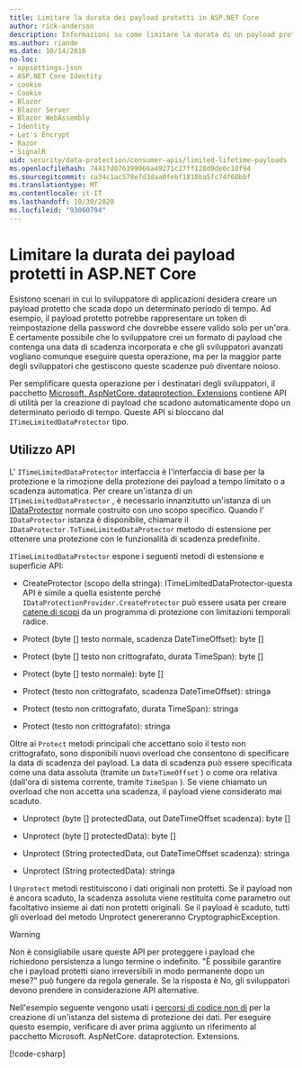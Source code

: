 ```yaml
---
title: Limitare la durata dei payload protetti in ASP.NET Core
author: rick-anderson
description: Informazioni su come limitare la durata di un payload protetto usando le API di protezione dei dati ASP.NET Core.
ms.author: riande
ms.date: 10/14/2016
no-loc:
- appsettings.json
- ASP.NET Core Identity
- cookie
- Cookie
- Blazor
- Blazor Server
- Blazor WebAssembly
- Identity
- Let's Encrypt
- Razor
- SignalR
uid: security/data-protection/consumer-apis/limited-lifetime-payloads
ms.openlocfilehash: 74417d076399066a49271c27ff128d9de6c10f94
ms.sourcegitcommit: ca34c1ac578e7d3daa0febf1810ba5fc74f60bbf
ms.translationtype: MT
ms.contentlocale: it-IT
ms.lasthandoff: 10/30/2020
ms.locfileid: "93060794"
---
```

# <a name="limit-the-lifetime-of-protected-payloads-in-aspnet-core"></a>Limitare la durata dei payload protetti in ASP.NET Core

Esistono scenari in cui lo sviluppatore di applicazioni desidera creare un payload protetto che scada dopo un determinato periodo di tempo. Ad esempio, il payload protetto potrebbe rappresentare un token di reimpostazione della password che dovrebbe essere valido solo per un'ora. È certamente possibile che lo sviluppatore crei un formato di payload che contenga una data di scadenza incorporata e che gli sviluppatori avanzati vogliano comunque eseguire questa operazione, ma per la maggior parte degli sviluppatori che gestiscono queste scadenze può diventare noioso.

Per semplificare questa operazione per i destinatari degli sviluppatori, il pacchetto [Microsoft. AspNetCore. dataprotection. Extensions](https://www.nuget.org/packages/Microsoft.AspNetCore.DataProtection.Extensions/) contiene API di utilità per la creazione di payload che scadono automaticamente dopo un determinato periodo di tempo. Queste API si bloccano dal `ITimeLimitedDataProtector` tipo.

## <a name="api-usage"></a>Utilizzo API

L' `ITimeLimitedDataProtector` interfaccia è l'interfaccia di base per la protezione e la rimozione della protezione dei payload a tempo limitato o a scadenza automatica. Per creare un'istanza di un `ITimeLimitedDataProtector` , è necessario innanzitutto un'istanza di un [IDataProtector](xref:security/data-protection/consumer-apis/overview) normale costruito con uno scopo specifico. Quando l' `IDataProtector` istanza è disponibile, chiamare il `IDataProtector.ToTimeLimitedDataProtector` metodo di estensione per ottenere una protezione con le funzionalità di scadenza predefinite.

`ITimeLimitedDataProtector` espone i seguenti metodi di estensione e superficie API:

* CreateProtector (scopo della stringa): ITimeLimitedDataProtector-questa API è simile a quella esistente perché `IDataProtectionProvider.CreateProtector` può essere usata per creare [catene di scopi](xref:security/data-protection/consumer-apis/purpose-strings) da un programma di protezione con limitazioni temporali radice.

* Protect (byte [] testo normale, scadenza DateTimeOffset): byte []

* Protect (byte [] testo non crittografato, durata TimeSpan): byte []

* Protect (byte [] testo normale): byte []

* Protect (testo non crittografato, scadenza DateTimeOffset): stringa

* Protect (testo non crittografato, durata TimeSpan): stringa

* Protect (testo non crittografato): stringa

Oltre ai `Protect` metodi principali che accettano solo il testo non crittografato, sono disponibili nuovi overload che consentono di specificare la data di scadenza del payload. La data di scadenza può essere specificata come una data assoluta (tramite un `DateTimeOffset` ) o come ora relativa (dall'ora di sistema corrente, tramite `TimeSpan` ). Se viene chiamato un overload che non accetta una scadenza, il payload viene considerato mai scaduto.

* Unprotect (byte [] protectedData, out DateTimeOffset scadenza): byte []

* Unprotect (byte [] protectedData): byte []

* Unprotect (String protectedData, out DateTimeOffset scadenza): stringa

* Unprotect (String protectedData): stringa

I `Unprotect` metodi restituiscono i dati originali non protetti. Se il payload non è ancora scaduto, la scadenza assoluta viene restituita come parametro out facoltativo insieme ai dati non protetti originali. Se il payload è scaduto, tutti gli overload del metodo Unprotect genereranno CryptographicException.

>[!WARNING]
> Non è consigliabile usare queste API per proteggere i payload che richiedono persistenza a lungo termine o indefinito. "È possibile garantire che i payload protetti siano irreversibili in modo permanente dopo un mese?" può fungere da regola generale. Se la risposta è No, gli sviluppatori devono prendere in considerazione API alternative.

Nell'esempio seguente vengono usati i [percorsi di codice non di](xref:security/data-protection/configuration/non-di-scenarios) per la creazione di un'istanza del sistema di protezione dei dati. Per eseguire questo esempio, verificare di aver prima aggiunto un riferimento al pacchetto Microsoft. AspNetCore. dataprotection. Extensions.

[!code-csharp[](limited-lifetime-payloads/samples/limitedlifetimepayloads.cs)]
